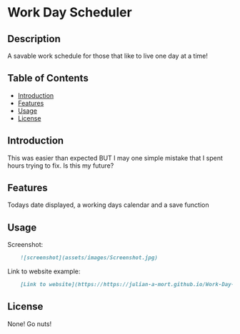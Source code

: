 # Work Day Scheduler

## Description

A savable work schedule for those that like to live one day at a time!

## Table of Contents

- [Introduction](#introduction)
- [Features](#features)
- [Usage](#usage)
- [License](#license)

## Introduction

This was easier than expected BUT I may one simple mistake that I spent hours trying to fix. Is this my future?

## Features

Todays date displayed, a working days calendar and a save function

## Usage

Screenshot:

```md
    ![screenshot](assets/images/Screenshot.jpg)
```

Link to website example:
    
```md
    [Link to website](https://https://julian-a-mort.github.io/Work-Day-Scheduler/)
```


## License

None! Go nuts!



